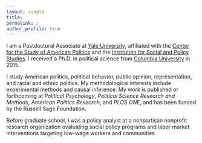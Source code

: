 ```yaml
---
layout: single
title:
permalink: /
author_profile: true
---
```


I am a Postdoctoral Associate at [Yale University](http://www.yale.edu/), affiliated with the [Center for the Study of American Politics](http://csap.yale.edu/) and the [Institution for Social and Policy Studies](http://isps.yale.edu/). I received a Ph.D. in political science from [Columbia University](http://polisci.columbia.edu/) in 2015. 

I study American politics, political behavior, public opinion, representation, and racial and ethnic politics. My methodological interests include experimental methods and causal inference. My work is published or forthcoming at _Political Psychology_, _Political Science Research and Methods_, _American Politics Research_, and _PLOS ONE_, and has been funded by the Russell Sage Foundation.

Before graduate school, I was a policy analyst at a nonpartisan nonprofit research organization evaluating social policy programs and labor market interventions targeting low-wage workers and communities.

